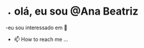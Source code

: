 - # olá, eu sou @Ana Beatriz
-eu sou interessado em
🏫 
- 📫 How to reach me ...

<!---
anabeatrizdesouza33/anabeatrizdesouza33 is a ✨ special ✨ repository because its `README.md` (this file) appears on your GitHub profile.
You can click the Preview link to take a look at your changes.
--->
